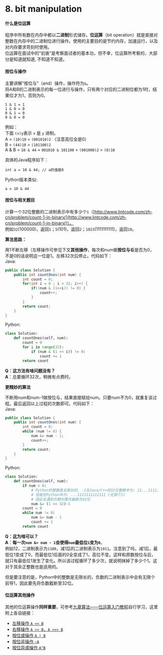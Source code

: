 # 8. bit manipulation

#### 什么是位运算

程序中所有数在内存中都以**二进制**形式储存。**位运算**（bit operation）就是直接对整数在内存中的二进制位进行操作。使用的主要目的是节约内存，加速运行，以及对内存要求苛刻时使用。  
位运算在面试中的“初衷”是考察面试者的基本功，但不幸，位运算所考察的，大部分是知道就知道, 不知道不知道。

#### 按位与操作

主要讲解“按位与”（and）操作，操作符为`&`。  
将A和B的二进制表示的每一位进行与操作，只有两个对应的二进制位都为1时，结果位才为1，否则为0。

```text
1 & 1 = 1
1 & 0 = 0
0 & 1 = 0
0 & 0 = 0
```

例如：  
下面 `(x)y`表示 `x` 是 `y` 进制。  
A = `(10)10` = `(001010)2` （注意高位全是0）  
B = `(44)10` = `(101100)2`  
A & B = `10 & 44` = `001010 & 101100` = `(001000)2` = `(8)10`

具体的Java程序如下：

```text
int a = 10 & 44; // a的值是8
```

Python版本类似:

```text
a = 10 & 44
```

#### 按位与相关题目

计算一个32位整数的二进制表示中有多少个`1`（[http://www.lintcode.com/zh-cn/problem/count-1-in-binary/](http://www.lintcode.com/zh-cn/problem/count-1-in-binary/)）。  
例如`32`\(100000\)，返回`1`；`5`\(101\)，返回`2`；`1023`\(1111111111\)，返回`10`。

**算法思路：**

用1不断左移（左移操作可参见下文**其他操作**，每次和num做**按位与**看是否为0，不是0的话说明这一位是1。左移32次后停止。代码如下：  
Java:

```java
public class Solution {
    public int countOnes(int num) {
        int count = 0;
        for(int i = 0 ; i < 32; i++) {
            if((num & (1<<i)) != 0) {
                count++;
            }
        }
        return count;
    }
}
```

Python:

```python
class Solution:
    def countOnes(self, num):
        count = 0
        for i in range(32):
            if (num & (1 << i)) != 0:
                count += 1
        return count
```

**Q：这方法有啥问题没有？**  
**A**：总要循环32次，稍微有点费时。

**更精妙的算法**

不断用num和num-1做按位与，结果直接赋给num。只要num不为0，就重复该过程。最后返回以上过程的次数即可。代码如下：  
Java:

```java
public class Solution {
    public int countOnes(int num) {
        int count = 0;
        while (num != 0) {
            num &= num - 1;
            count++;
        }
        return count;
    }
}
```

Python:

```python
class Solution:
    def countOnes(self, num):
        if num < 0:
            # Python的整数是无限长的, -1在Java/C++的32位整数中为: 11...11111 (32个1)
            # 但是在Python中为: ...1111111111111 (无限个1)
            # 因此在遇到负数时要先截断为32位
            num &= (1 << 32)-1
        count = 0
        while num != 0:
            num &= num - 1
            count += 1
        return count
```

**Q：这为啥可以？**  
**A**：**每一次`num &= num - 1`会使得`num`最低位`1`变为`0`**。  
例如12，二进制表示为`1100`，减1后的二进制表示为`1011`。注意到了吗，减1后，最低位1变成了0，而最低位1后面的0全变成了1，高位不变。这样和原数按位与后，就只有最低位1发生了变化。所以该过程循环了多少次，就说明抹掉了多少个1。这对于其余正整数也是适用的。

但是要注意的是，Python中的整数是无限长的，负数的二进制表示中会有无限个前导1，因此要先将负数截断至32位。

#### 位运算其他操作

其他的位运算操作**同样重要**，可参考[九章算法——位运算入门教程](http://www.jiuzhang.com/tutorial/bit-manipulation/72)自行学习，这里附上各自链接：

* [左移操作 `A << B`](http://www.jiuzhang.com/tutorial/bit-manipulation/74)
* [右移操作 `A >> B`，`A >>> B`](http://www.jiuzhang.com/tutorial/bit-manipulation/75)
* [按位或操作 `A | B`](http://www.jiuzhang.com/tutorial/bit-manipulation/77)
* [按位非操作 `~A`](http://www.jiuzhang.com/tutorial/bit-manipulation/78)
* [按位异或操作 `A^B`](http://www.jiuzhang.com/tutorial/bit-manipulation/79)


